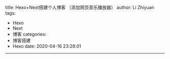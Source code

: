 title: Hexo+Next搭建个人博客 （添加网页音乐播放器）
author: Li Zhiyuan
tags:
  - Hexo
  - Next
  - 博客
categories:
  - 博客搭建
  - Hexo
date: 2020-04-16 23:28:01
---
